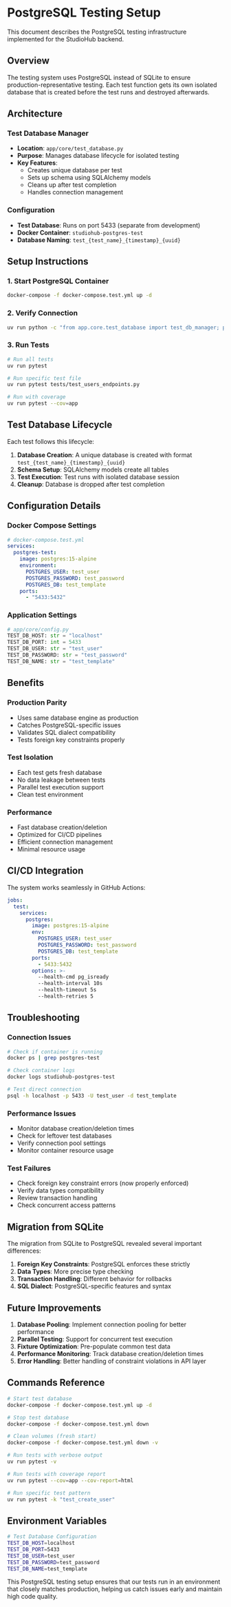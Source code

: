 # PostgreSQL Testing Setup

This document describes the PostgreSQL testing infrastructure implemented for the StudioHub backend.

## Overview

The testing system uses PostgreSQL instead of SQLite to ensure production-representative testing. Each test function gets its own isolated database that is created before the test runs and destroyed afterwards.

## Architecture

### Test Database Manager
- **Location**: `app/core/test_database.py`
- **Purpose**: Manages database lifecycle for isolated testing
- **Key Features**:
  - Creates unique database per test
  - Sets up schema using SQLAlchemy models
  - Cleans up after test completion
  - Handles connection management

### Configuration
- **Test Database**: Runs on port 5433 (separate from development)
- **Docker Container**: `studiohub-postgres-test`
- **Database Naming**: `test_{test_name}_{timestamp}_{uuid}`

## Setup Instructions

### 1. Start PostgreSQL Container
```bash
docker-compose -f docker-compose.test.yml up -d
```

### 2. Verify Connection
```bash
uv run python -c "from app.core.test_database import test_db_manager; print('✅ Connected!' if test_db_manager.verify_connection() else '❌ Failed!')"
```

### 3. Run Tests
```bash
# Run all tests
uv run pytest

# Run specific test file
uv run pytest tests/test_users_endpoints.py

# Run with coverage
uv run pytest --cov=app
```

## Test Database Lifecycle

Each test follows this lifecycle:

1. **Database Creation**: A unique database is created with format `test_{test_name}_{timestamp}_{uuid}`
2. **Schema Setup**: SQLAlchemy models create all tables
3. **Test Execution**: Test runs with isolated database session
4. **Cleanup**: Database is dropped after test completion

## Configuration Details

### Docker Compose Settings
```yaml
# docker-compose.test.yml
services:
  postgres-test:
    image: postgres:15-alpine
    environment:
      POSTGRES_USER: test_user
      POSTGRES_PASSWORD: test_password
      POSTGRES_DB: test_template
    ports:
      - "5433:5432"
```

### Application Settings
```python
# app/core/config.py
TEST_DB_HOST: str = "localhost"
TEST_DB_PORT: int = 5433
TEST_DB_USER: str = "test_user"
TEST_DB_PASSWORD: str = "test_password"
TEST_DB_NAME: str = "test_template"
```

## Benefits

### Production Parity
- Uses same database engine as production
- Catches PostgreSQL-specific issues
- Validates SQL dialect compatibility
- Tests foreign key constraints properly

### Test Isolation
- Each test gets fresh database
- No data leakage between tests
- Parallel test execution support
- Clean test environment

### Performance
- Fast database creation/deletion
- Optimized for CI/CD pipelines
- Efficient connection management
- Minimal resource usage

## CI/CD Integration

The system works seamlessly in GitHub Actions:

```yaml
jobs:
  test:
    services:
      postgres:
        image: postgres:15-alpine
        env:
          POSTGRES_USER: test_user
          POSTGRES_PASSWORD: test_password
          POSTGRES_DB: test_template
        ports:
          - 5433:5432
        options: >-
          --health-cmd pg_isready
          --health-interval 10s
          --health-timeout 5s
          --health-retries 5
```

## Troubleshooting

### Connection Issues
```bash
# Check if container is running
docker ps | grep postgres-test

# Check container logs
docker logs studiohub-postgres-test

# Test direct connection
psql -h localhost -p 5433 -U test_user -d test_template
```

### Performance Issues
- Monitor database creation/deletion times
- Check for leftover test databases
- Verify connection pool settings
- Monitor container resource usage

### Test Failures
- Check foreign key constraint errors (now properly enforced)
- Verify data types compatibility
- Review transaction handling
- Check concurrent access patterns

## Migration from SQLite

The migration from SQLite to PostgreSQL revealed several important differences:

1. **Foreign Key Constraints**: PostgreSQL enforces these strictly
2. **Data Types**: More precise type checking
3. **Transaction Handling**: Different behavior for rollbacks
4. **SQL Dialect**: PostgreSQL-specific features and syntax

## Future Improvements

1. **Database Pooling**: Implement connection pooling for better performance
2. **Parallel Testing**: Support for concurrent test execution
3. **Fixture Optimization**: Pre-populate common test data
4. **Performance Monitoring**: Track database creation/deletion times
5. **Error Handling**: Better handling of constraint violations in API layer

## Commands Reference

```bash
# Start test database
docker-compose -f docker-compose.test.yml up -d

# Stop test database
docker-compose -f docker-compose.test.yml down

# Clean volumes (fresh start)
docker-compose -f docker-compose.test.yml down -v

# Run tests with verbose output
uv run pytest -v

# Run tests with coverage report
uv run pytest --cov=app --cov-report=html

# Run specific test pattern
uv run pytest -k "test_create_user"
```

## Environment Variables

```bash
# Test Database Configuration
TEST_DB_HOST=localhost
TEST_DB_PORT=5433
TEST_DB_USER=test_user
TEST_DB_PASSWORD=test_password
TEST_DB_NAME=test_template
```

This PostgreSQL testing setup ensures that our tests run in an environment that closely matches production, helping us catch issues early and maintain high code quality.